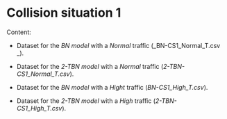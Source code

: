 # Collision situation 1

Content:

* Dataset for the _BN model_ with a _Normal_ traffic (_BN-CS1_Normal_T.csv _).

* Dataset for the _2-TBN model_ with a _Normal_ traffic (_2-TBN-CS1_Normal_T.csv_).

* Dataset for the _BN model_ with a _Hight_ traffic (_BN-CS1_High_T.csv_).

* Dataset for the _2-TBN model_ with a _High_ traffic (_2-TBN-CS1_High_T.csv_).
